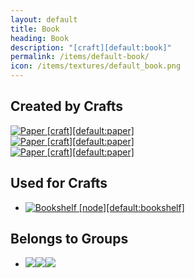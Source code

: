 ```yaml
---
layout: default
title: Book
heading: Book
description: "[craft][default:book]"
permalink: /items/default-book/
icon: /items/textures/default_book.png
---
```



## Created by Crafts

<div class="craft">
    <div>
        <span><a href="{{site.baseurl}}/items/default-paper/"><img src="{{site.baseurl}}/assets/img/items/textures/default_paper.png" data-toggle="tooltip" title="Paper [craft][default:paper]"></a></span>
        <span></span>
        <span></span>
    </div>
    <div>
        <span><a href="{{site.baseurl}}/items/default-paper/"><img src="{{site.baseurl}}/assets/img/items/textures/default_paper.png" data-toggle="tooltip" title="Paper [craft][default:paper]"></a></span>
        <span></span>
        <span></span>
    </div>
    <div>
        <span><a href="{{site.baseurl}}/items/default-paper/"><img src="{{site.baseurl}}/assets/img/items/textures/default_paper.png" data-toggle="tooltip" title="Paper [craft][default:paper]"></a></span>
        <span></span>
        <span></span>
    </div>
</div>


## Used for Crafts

<ul class="list-items clearfix">
    <li><a href="{{site.baseurl}}/items/default-bookshelf/"><img src="{{site.baseurl}}/assets/img/items/itemcubes/default_bookshelf.png" data-toggle="tooltip" title="Bookshelf [node][default:bookshelf]"></a></li>
</ul>


## Belongs to Groups

<ul class="list-items clearfix">
    <li><a href="{{site.baseurl}}/items/group-book/"><span class="item-group" data-toggle="tooltip" title="Group Book [group][book]"><img src="{{site.baseurl}}/assets/img/items/textures/default_book.png"><img src="{{site.baseurl}}/assets/img/transparent.png"><img src="{{site.baseurl}}/assets/img/transparent.png"></span></a></li>
</ul>

